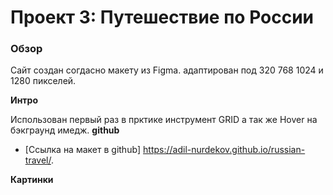 # Проект 3: Путешествие по России

### Обзор

Сайт создан согдасно макету из Figma. адаптирован под 320 768 1024 и 1280 пикселей.

**Интро**

Использован первый раз в прктике инструмент GRID а так же Hover на бэкграунд имедж.
**github**

- [Ссылка на макет в github] https://adil-nurdekov.github.io/russian-travel/.

**Картинки**

